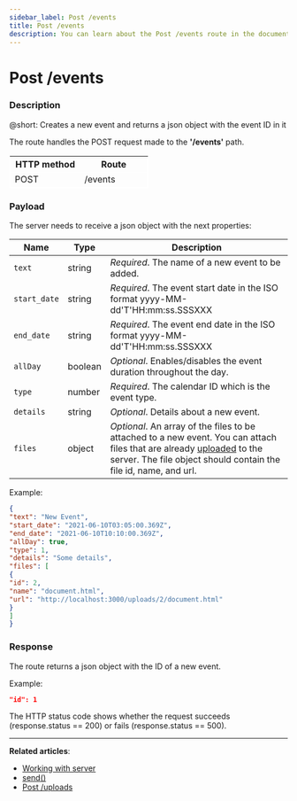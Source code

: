 ```yaml
---
sidebar_label: Post /events
title: Post /events
description: You can learn about the Post /events route in the documentation of the DHTMLX JavaScript Event Calendar library. Browse developer guides and API reference, try out code examples and live demos, and download a free 30-day evaluation version of DHTMLX Event Calendar.
---
```


# Post /events

### Description

@short: Creates a new event and returns a json object with the event ID in it

The route handles the POST request made to the **'/events'** path. 


<table style="border: 1px solid white; border-collapse: collapse; width:50%">
<thead style="border: 1px solid white; border-collapse: collapse;">
<th style="width:25%">HTTP method</th>
<th style="width:25%">Route</th>
</thead>
<tbody style="border: 1px solid white; border-collapse: collapse">
<tr>
<td>POST</td>
<td>/events</td>
</tr>
</tbody>
</table>


### Payload

The server needs to receive a json object with the next properties:

| Name       | Type        | Description |
| ----------- | ----------- | ----------- |
| `text`       |  string  | *Required*. The name of a new event to be added.|
| `start_date`       |  string  | *Required*. The event start date in the ISO format yyyy-MM-dd'T'HH:mm:ss.SSSXXX |
| `end_date`       |  string  | *Required*. The event end date in the ISO format yyyy-MM-dd'T'HH:mm:ss.SSSXXX |
| `allDay`       |  boolean  | *Optional*. Enables/disables the event duration throughout the day.|
| `type`       |  number  | *Required*. The calendar ID which is the event type.|
| `details`       |  string  | *Optional*. Details about a new event.|
| `files`       |  object | *Optional*. An array of the files to be attached to a new event. You can attach files that are already [uploaded](api/provider/rest_routes/Post_routes/js_eventcalendar_postupload_route.md) to the server. The file object should contain the file id, name, and url.|


Example:

~~~json
{
"text": "New Event",
"start_date": "2021-06-10T03:05:00.369Z",
"end_date": "2021-06-10T10:10:00.369Z",
"allDay": true,
"type": 1,
"details": "Some details",
"files": [
{
"id": 2,
"name": "document.html",
"url": "http://localhost:3000/uploads/2/document.html"
}
]
}
~~~

### Response

The route returns a json object with the ID of a new event. 

Example:

~~~json
"id": 1 
~~~

 The HTTP status code shows whether the request succeeds (response.status == 200) or fails (response.status == 500).


---

**Related articles**: 
- [Working with server](guides/working_with_server.md)
- [send()](api/provider/rest_methods/js_eventcalendar_send_method.md)
- [Post /uploads](api/provider/rest_routes/Post_routes/js_eventcalendar_postupload_route.md)